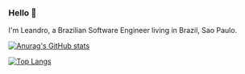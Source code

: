### Hello 👋

I'm Leandro, a Brazilian Software Engineer living in Brazil, Sao Paulo.

[![Anurag's GitHub stats](https://github-readme-stats.vercel.app/api?username=LeandroPerrotta&count_private=true&include_all_commits)](https://github.com/anuraghazra/github-readme-stats)

[![Top Langs](https://github-readme-stats.vercel.app/api/top-langs/?username=LeandroPerrotta&count_private=true&layout=compact)](https://github.com/anuraghazra/github-readme-stats)
